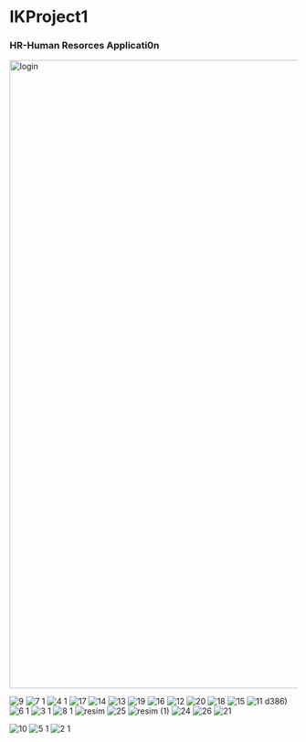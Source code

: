 # IKProject1
<h3>HR-Human Resorces Applicati0n</h3> 
<img width="1100" alt="login" src="https://github.com/user-attachments/assets/c652b0a4-012f-47b2-a28d-f9664f1e3a9c">

![9](https://github.com/user-attachments/assets/623bfd36-0a70-4daf-bb77-2e04f22eb5aa)
![7 1](https://github.com/user-attachments/assets/83185c84-ac9f-4f6d-a53f-6665e612e339)
![4 1](https://github.com/user-attachments/assets/ca994eeb-a772-4c65-a9bf-387f2a0c)
![17](https://github.com/user-attachments/assets/9c2f6480-47e7-45a0-84e7-167137ab76ba)
![14](https://github.com/user-attachments/assets/b9a07904-0ce7-4b33-8f8c-47f0af93556c)
![13](https://github.com/user-attachments/assets/924a4cb8-b5e0-44a8-8186-88544e18943d)
![19](https://github.com/user-attachments/assets/53803396-3d15-49bf-8f4d-19c0fd4fb5cd)
![16](https://github.com/user-attachments/assets/99e51848-45a3-4b09-9403-04d578c74ed4)
![12](https://github.com/user-attachments/assets/bbd89037-4977-4239-9925-80810abf92fc)
![20](https://github.com/user-attachments/assets/7ac239d6-2f37-44b7-be0a-6f77cd3b8519)
![18](https://github.com/user-attachments/assets/ea405f32-6748-4771-b827-916f20bf6f70)
![15](https://github.com/user-attachments/assets/945b06ad-4ff3-4653-b99f-9741f7a8a6e3)
![11](https://github.com/user-attachments/assets/f84d02dc-41fa-47f8-9753-0b72c0d38615)
d386)
![6 1](https://github.com/user-attachments/assets/18a30574-4088-40e6-a894-e6a29795b41d)
![3 1](https://github.com/user-attachments/assets/c8c35e45-6ca7-4c25-b47d-61fb406f0c8f)
![8 1](https://github.com/user-attachments/assets/6be3ec93-f2c4-4029-ae08-c56a60713103)
![resim](https://github.com/user-attachments/assets/24782c5e-43c4-46c1-833e-f71a763b306e)
![25](https://github.com/user-attachments/assets/50125e1c-acde-44e2-b4d1-09b393fc1905)
![resim (1)](https://github.com/user-attachments/assets/8cdcbbe5-2417-4522-8b32-cd14712d012c)
![24](https://github.com/user-attachments/assets/5a3950f2-1a91-46e7-8321-fcc0f8c262b3)
![26](https://github.com/user-attachments/assets/0ec4406c-cf26-4198-9e0a-570776d771b2)
![21](https://github.com/user-attachments/assets/b1679c5b-c150-467a-9963-5c8a19c3aad6)

![10](https://github.com/user-attachments/assets/cce043cd-e6a4-462f-a2ea-326b2dc5a118)
![5 1](https://github.com/user-attachments/assets/e689164b-73d1-4f37-ba19-51c5a0cf28a7)
![2 1](https://github.com/user-attachments/assets/4be61672-a6b2-4330-98f9-ec4ed87e3a45)



